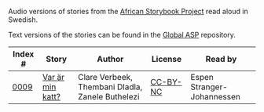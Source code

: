 Audio versions of stories from the [African Storybook Project](http://africanstorybook.org) read aloud in Swedish.

Text versions of the stories can be found in the [Global ASP](https://github.com/global-asp/global-asp) repository.

Index # | Story | Author | License | Read by
------- | ----- | ------ | ------- | -------
[0009](https://github.com/global-asp/gasp-audio/tree/master/sv/0009_var-är-min-katt) | [Var är min katt?](https://github.com/global-asp/global-asp/blob/master/sv/0009_var-är-min-katt.md) | Clare Verbeek, Thembani Dladla, Zanele Buthelezi | [CC-BY-NC](https://creativecommons.org/licenses/by-nc/3.0/) | Espen Stranger-Johannessen

